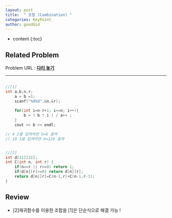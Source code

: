 ```yaml
---
layout: post
title:  " 조합 (Combination) "
categories: KeyPoint
author: goodGid
---
```

* content
{:toc}



## Related Problem

Problem URL : **[다리 놓기](https://www.acmicpc.net/problem/1010)**






---

``` cpp

//[1]
int a,b,n,r;
    a = b =1;
    scanf("%d%d",&n,&r);
    
    for(int i=n-r+1; i<=n; i++){
        b = ( b * i ) / a++ ;
    }
    cout << b << endl;

// 4 2를 입력하면 b=6 출력 
// 10 3을 입력하면 b=120 출력 


//[2]
int d[31][31];
int C(int n, int r) {
    if(n==r || r==0) return 1;
    if(d[n][r]>=0) return d[n][r];
    return d[n][r]=C(n-1,r)+C(n-1,r-1);
}


```


## Review

* [2]재귀함수를 이용한 조합을 [1]은 단순식으로 해결 가능 !


